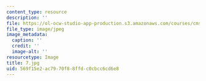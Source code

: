 ```yaml
---
content_type: resource
description: ''
file: https://ol-ocw-studio-app-production.s3.amazonaws.com/courses/cms-930-media-education-and-the-marketplace-fall-2001/569f15e2ac7970f88ffdc0cbcc6cd6e8_7.jpg
file_type: image/jpeg
image_metadata:
  caption: ''
  credit: ''
  image-alt: ''
resourcetype: Image
title: 7.jpg
uid: 569f15e2-ac79-70f8-8ffd-c0cbcc6cd6e8
---
```

